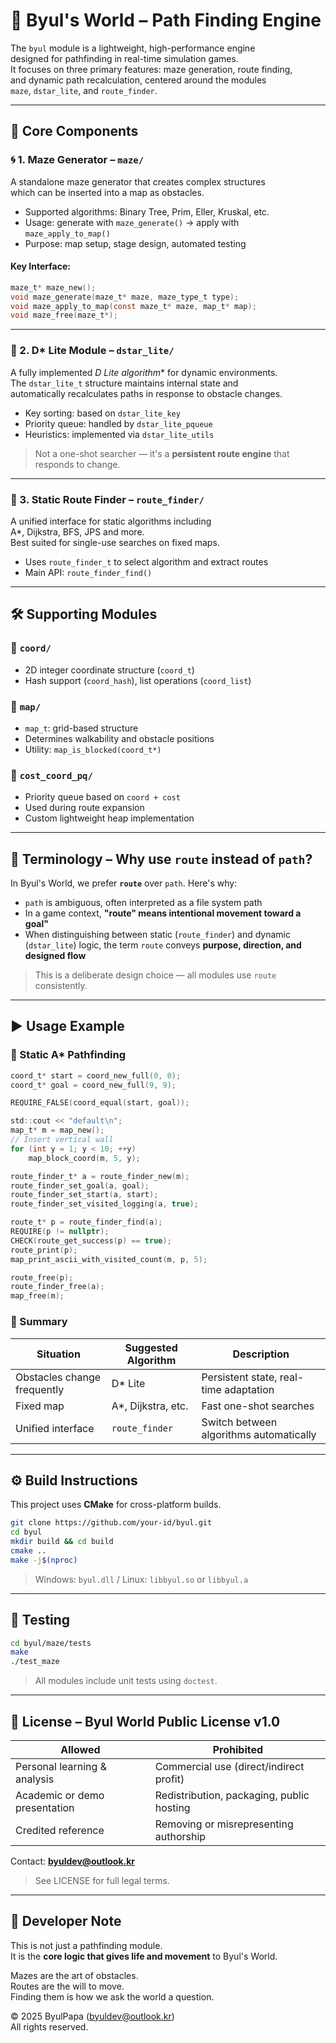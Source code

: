 # 🌟 Byul's World – Path Finding Engine

The `byul` module is a lightweight, high-performance engine  
designed for pathfinding in real-time simulation games.  
It focuses on three primary features: maze generation, route finding,  
and dynamic path recalculation, centered around the modules  
`maze`, `dstar_lite`, and `route_finder`.

---

## 🧩 Core Components

### 🌀 1. Maze Generator – `maze/`

A standalone maze generator that creates complex structures  
which can be inserted into a map as obstacles.

- Supported algorithms: Binary Tree, Prim, Eller, Kruskal, etc.
- Usage: generate with `maze_generate()` → apply with `maze_apply_to_map()`
- Purpose: map setup, stage design, automated testing

#### Key Interface:
```c
maze_t* maze_new();
void maze_generate(maze_t* maze, maze_type_t type);
void maze_apply_to_map(const maze_t* maze, map_t* map);
void maze_free(maze_t*);
```

---

### 🧠 2. D* Lite Module – `dstar_lite/`

A fully implemented **D* Lite algorithm** for dynamic environments.  
The `dstar_lite_t` structure maintains internal state and  
automatically recalculates paths in response to obstacle changes.

- Key sorting: based on `dstar_lite_key`
- Priority queue: handled by `dstar_lite_pqueue`
- Heuristics: implemented via `dstar_lite_utils`

> Not a one-shot searcher — it's a **persistent route engine** that responds to change.

---

### 🚦 3. Static Route Finder – `route_finder/`

A unified interface for static algorithms including  
A*, Dijkstra, BFS, JPS and more.  
Best suited for single-use searches on fixed maps.

- Uses `route_finder_t` to select algorithm and extract routes
- Main API: `route_finder_find()`

---

## 🛠 Supporting Modules

### 📌 `coord/`
- 2D integer coordinate structure (`coord_t`)
- Hash support (`coord_hash`), list operations (`coord_list`)

### 📌 `map/`
- `map_t`: grid-based structure
- Determines walkability and obstacle positions
- Utility: `map_is_blocked(coord_t*)`

### 📌 `cost_coord_pq/`
- Priority queue based on `coord + cost`
- Used during route expansion
- Custom lightweight heap implementation

---

## 📘 Terminology – Why use `route` instead of `path`?

In Byul's World, we prefer **`route`** over `path`. Here's why:

- `path` is ambiguous, often interpreted as a file system path
- In a game context, **"route" means intentional movement toward a goal"**
- When distinguishing between static (`route_finder`) and dynamic (`dstar_lite`) logic,
  the term `route` conveys **purpose, direction, and designed flow**

> This is a deliberate design choice — all modules use `route` consistently.

---

## ▶️ Usage Example

### 🔹 Static A* Pathfinding

```c
coord_t* start = coord_new_full(0, 0);
coord_t* goal = coord_new_full(9, 9);

REQUIRE_FALSE(coord_equal(start, goal));

std::cout << "default\n";
map_t* m = map_new();
// Insert vertical wall
for (int y = 1; y < 10; ++y)
    map_block_coord(m, 5, y);

route_finder_t* a = route_finder_new(m);
route_finder_set_goal(a, goal);
route_finder_set_start(a, start);
route_finder_set_visited_logging(a, true);

route_t* p = route_finder_find(a);
REQUIRE(p != nullptr);
CHECK(route_get_success(p) == true);
route_print(p);
map_print_ascii_with_visited_count(m, p, 5);

route_free(p);    
route_finder_free(a);
map_free(m);
```

### 🧩 Summary

| Situation | Suggested Algorithm | Description |
|----------|----------------------|-------------|
| Obstacles change frequently | D* Lite | Persistent state, real-time adaptation |
| Fixed map | A*, Dijkstra, etc. | Fast one-shot searches |
| Unified interface | `route_finder` | Switch between algorithms automatically |

---

## ⚙️ Build Instructions

This project uses **CMake** for cross-platform builds.

```bash
git clone https://github.com/your-id/byul.git
cd byul
mkdir build && cd build
cmake ..
make -j$(nproc)
```

> Windows: `byul.dll` / Linux: `libbyul.so` or `libbyul.a`

---

## 🧪 Testing

```bash
cd byul/maze/tests
make
./test_maze
```

> All modules include unit tests using `doctest`.

---

## 📄 License – Byul World Public License v1.0

| Allowed                         | Prohibited                                     |
|---------------------------------|------------------------------------------------|
| Personal learning & analysis    | Commercial use (direct/indirect profit)        |
| Academic or demo presentation   | Redistribution, packaging, public hosting      |
| Credited reference              | Removing or misrepresenting authorship         |

Contact: **byuldev@outlook.kr**

> See LICENSE for full legal terms.

---

## 💬 Developer Note

This is not just a pathfinding module.  
It is the **core logic that gives life and movement** to Byul's World.

Mazes are the art of obstacles.  
Routes are the will to move.  
Finding them is how we ask the world a question.

© 2025 ByulPapa (byuldev@outlook.kr)  
All rights reserved.